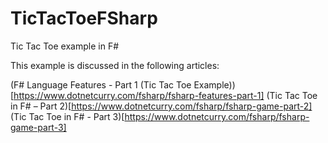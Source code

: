 # TicTacToeFSharp
Tic Tac Toe example in F#

This example is discussed in the following articles:

(F# Language Features - Part 1 (Tic Tac Toe Example))[https://www.dotnetcurry.com/fsharp/fsharp-features-part-1]
(Tic Tac Toe in F# – Part 2)[https://www.dotnetcurry.com/fsharp/fsharp-game-part-2]
(Tic Tac Toe in F# - Part 3)[https://www.dotnetcurry.com/fsharp/fsharp-game-part-3]
